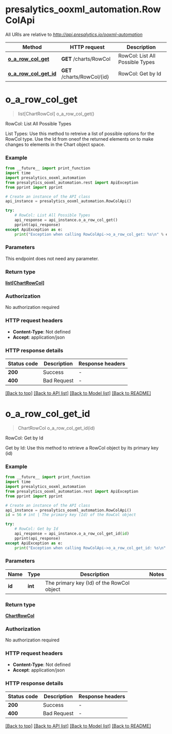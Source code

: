 # presalytics_ooxml_automation.RowColApi

All URIs are relative to *http://api.presalytics.io/ooxml-automation*

Method | HTTP request | Description
------------- | ------------- | -------------
[**o_a_row_col_get**](RowColApi.md#o_a_row_col_get) | **GET** /charts/RowCol | RowCol: List All Possible Types
[**o_a_row_col_get_id**](RowColApi.md#o_a_row_col_get_id) | **GET** /charts/RowCol/{id} | RowCol: Get by Id


# **o_a_row_col_get**
> list[ChartRowCol] o_a_row_col_get()

RowCol: List All Possible Types

List Types: Use this method to retreive a list of possible options for the RowCol type. Use the Id from oneof the returned elements on to make changes to elements in the Chart object space.

### Example

```python
from __future__ import print_function
import time
import presalytics_ooxml_automation
from presalytics_ooxml_automation.rest import ApiException
from pprint import pprint

# Create an instance of the API class
api_instance = presalytics_ooxml_automation.RowColApi()

try:
    # RowCol: List All Possible Types
    api_response = api_instance.o_a_row_col_get()
    pprint(api_response)
except ApiException as e:
    print("Exception when calling RowColApi->o_a_row_col_get: %s\n" % e)
```

### Parameters
This endpoint does not need any parameter.

### Return type

[**list[ChartRowCol]**](ChartRowCol.md)

### Authorization

No authorization required

### HTTP request headers

 - **Content-Type**: Not defined
 - **Accept**: application/json

### HTTP response details
| Status code | Description | Response headers |
|-------------|-------------|------------------|
**200** | Success |  -  |
**400** | Bad Request |  -  |

[[Back to top]](#) [[Back to API list]](../README.md#documentation-for-api-endpoints) [[Back to Model list]](../README.md#documentation-for-models) [[Back to README]](../README.md)

# **o_a_row_col_get_id**
> ChartRowCol o_a_row_col_get_id(id)

RowCol: Get by Id

Get by Id: Use this method to retrieve a RowCol object by its primary key (id)

### Example

```python
from __future__ import print_function
import time
import presalytics_ooxml_automation
from presalytics_ooxml_automation.rest import ApiException
from pprint import pprint

# Create an instance of the API class
api_instance = presalytics_ooxml_automation.RowColApi()
id = 56 # int | The primary key (Id) of the RowCol object

try:
    # RowCol: Get by Id
    api_response = api_instance.o_a_row_col_get_id(id)
    pprint(api_response)
except ApiException as e:
    print("Exception when calling RowColApi->o_a_row_col_get_id: %s\n" % e)
```

### Parameters

Name | Type | Description  | Notes
------------- | ------------- | ------------- | -------------
 **id** | **int**| The primary key (Id) of the RowCol object | 

### Return type

[**ChartRowCol**](ChartRowCol.md)

### Authorization

No authorization required

### HTTP request headers

 - **Content-Type**: Not defined
 - **Accept**: application/json

### HTTP response details
| Status code | Description | Response headers |
|-------------|-------------|------------------|
**200** | Success |  -  |
**400** | Bad Request |  -  |

[[Back to top]](#) [[Back to API list]](../README.md#documentation-for-api-endpoints) [[Back to Model list]](../README.md#documentation-for-models) [[Back to README]](../README.md)

